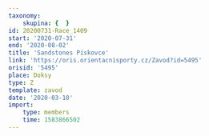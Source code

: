 ```yaml
---
taxonomy:
    skupina: {  }
id: 20200731-Race_1409
start: '2020-07-31'
end: '2020-08-02'
title: 'Sandstones Pískovce'
link: 'https://oris.orientacnisporty.cz/Zavod?id=5495'
orisid: '5495'
place: Doksy
type: Z
template: zavod
date: '2020-03-10'
import:
    type: members
    time: 1583866502
---
```

